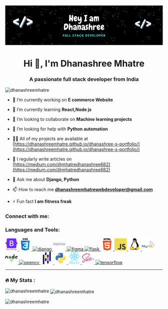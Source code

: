 [![MasterHead](https://github.com/dhanashreemhatre/dhanashreemhatre/blob/0fb496622cbe651591d0b739e3d0b1c4089bfeaa/Hey%20I%20am%20Dhanashree.gif)](https://github.com/dhanashreemhatre)
<h1 align="center">Hi 👋, I'm Dhanashree Mhatre</h1>
<h3 align="center">A passionate full stack developer from India</h3>

<p align="left"> <img src="https://komarev.com/ghpvc/?username=dhanashreemhatre&label=Profile%20views&color=0e75b6&style=flat" alt="dhanashreemhatre" /> </p>

- 🔭 I’m currently working on **E commerce Website**

- 🌱 I’m currently learning **React,Node js**

- 👯 I’m looking to collaborate on **Machine learning projects**

- 🤝 I’m looking for help with **Python automation**

- 👨‍💻 All of my projects are available at [https://dhanashreemhatre.github.io/dhanashree-s-portfolio/](https://dhanashreemhatre.github.io/dhanashree-s-portfolio/)

- 📝 I regularly write articles on [https://medium.com/@mhatredhanashree682](https://medium.com/@mhatredhanashree682)

- 💬 Ask me about **Django, Python**

- 📫 How to reach me **dhanashreemhatrewebdeveloper@gmail.com**

- ⚡ Fun fact **I am fitness freak**

<h3 align="left">Connect with me:</h3>
<p align="left">
</p>

<h3 align="left">Languages and Tools:</h3>
<p align="left"> <a href="https://getbootstrap.com" target="_blank" rel="noreferrer"> <img src="https://raw.githubusercontent.com/devicons/devicon/master/icons/bootstrap/bootstrap-plain-wordmark.svg" alt="bootstrap" width="40" height="40"/> </a> <a href="https://www.w3schools.com/css/" target="_blank" rel="noreferrer"> <img src="https://raw.githubusercontent.com/devicons/devicon/master/icons/css3/css3-original-wordmark.svg" alt="css3" width="40" height="40"/> </a> <a href="https://www.djangoproject.com/" target="_blank" rel="noreferrer"> <img src="https://cdn.worldvectorlogo.com/logos/django.svg" alt="django" width="40" height="40"/> </a> <a href="https://expressjs.com" target="_blank" rel="noreferrer"> <img src="https://raw.githubusercontent.com/devicons/devicon/master/icons/express/express-original-wordmark.svg" alt="express" width="40" height="40"/> </a> <a href="https://www.figma.com/" target="_blank" rel="noreferrer"> <img src="https://www.vectorlogo.zone/logos/figma/figma-icon.svg" alt="figma" width="40" height="40"/> </a> <a href="https://flask.palletsprojects.com/" target="_blank" rel="noreferrer"> <img src="https://www.vectorlogo.zone/logos/pocoo_flask/pocoo_flask-icon.svg" alt="flask" width="40" height="40"/> </a> <a href="https://www.w3.org/html/" target="_blank" rel="noreferrer"> <img src="https://raw.githubusercontent.com/devicons/devicon/master/icons/html5/html5-original-wordmark.svg" alt="html5" width="40" height="40"/> </a> <a href="https://developer.mozilla.org/en-US/docs/Web/JavaScript" target="_blank" rel="noreferrer"> <img src="https://raw.githubusercontent.com/devicons/devicon/master/icons/javascript/javascript-original.svg" alt="javascript" width="40" height="40"/> </a> <a href="https://www.linux.org/" target="_blank" rel="noreferrer"> <img src="https://raw.githubusercontent.com/devicons/devicon/master/icons/linux/linux-original.svg" alt="linux" width="40" height="40"/> </a> <a href="https://www.mysql.com/" target="_blank" rel="noreferrer"> <img src="https://raw.githubusercontent.com/devicons/devicon/master/icons/mysql/mysql-original-wordmark.svg" alt="mysql" width="40" height="40"/> </a> <a href="https://nodejs.org" target="_blank" rel="noreferrer"> <img src="https://raw.githubusercontent.com/devicons/devicon/master/icons/nodejs/nodejs-original-wordmark.svg" alt="nodejs" width="40" height="40"/> </a> <a href="https://opencv.org/" target="_blank" rel="noreferrer"> <img src="https://www.vectorlogo.zone/logos/opencv/opencv-icon.svg" alt="opencv" width="40" height="40"/> </a> <a href="https://pandas.pydata.org/" target="_blank" rel="noreferrer"> <img src="https://raw.githubusercontent.com/devicons/devicon/2ae2a900d2f041da66e950e4d48052658d850630/icons/pandas/pandas-original.svg" alt="pandas" width="40" height="40"/> </a> <a href="https://www.python.org" target="_blank" rel="noreferrer"> <img src="https://raw.githubusercontent.com/devicons/devicon/master/icons/python/python-original.svg" alt="python" width="40" height="40"/> </a> <a href="https://reactjs.org/" target="_blank" rel="noreferrer"> <img src="https://raw.githubusercontent.com/devicons/devicon/master/icons/react/react-original-wordmark.svg" alt="react" width="40" height="40"/> </a> <a href="https://sass-lang.com" target="_blank" rel="noreferrer"> <img src="https://raw.githubusercontent.com/devicons/devicon/master/icons/sass/sass-original.svg" alt="sass" width="40" height="40"/> </a> <a href="https://www.tensorflow.org" target="_blank" rel="noreferrer"> <img src="https://www.vectorlogo.zone/logos/tensorflow/tensorflow-icon.svg" alt="tensorflow" width="40" height="40"/> </a> </p>
<hr>

### :fire: My Stats :

<p><img align="left" src="https://github-readme-stats.vercel.app/api/top-langs?username=dhanashreemhatre&show_icons=true&locale=en&layout=compact"alt="dhanashreemhatre" /></p>

<p>&nbsp;<img align="center" src="https://github-readme-stats.vercel.app/api?username=dhanashreemhatre&show_icons=true&locale=en" alt="dhanashreemhatre" /></p>

<p><img align="center" src="https://github-readme-streak-stats.herokuapp.com/?user=dhanashreemhatre&" alt="dhanashreemhatre" /></p>
